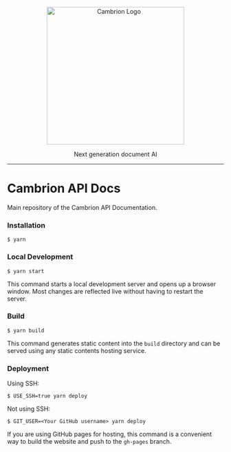 <p align="center">
  <a href="http://cambrion.de/" target="blank"><img src="https://github.com/cambrion-vision/assets/blob/master/Logo_square.png" height="320" alt="Cambrion Logo" /></a>
</p>
  <p align="center">Next generation document AI</p>
 
---

# Cambrion API Docs
Main repository of the Cambrion API Documentation.

### Installation

```
$ yarn
```

### Local Development

```
$ yarn start
```

This command starts a local development server and opens up a browser window. Most changes are reflected live without having to restart the server.

### Build

```
$ yarn build
```

This command generates static content into the `build` directory and can be served using any static contents hosting service.

### Deployment

Using SSH:

```
$ USE_SSH=true yarn deploy
```

Not using SSH:

```
$ GIT_USER=<Your GitHub username> yarn deploy
```

If you are using GitHub pages for hosting, this command is a convenient way to build the website and push to the `gh-pages` branch.
